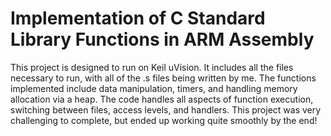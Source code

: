 # Implementation of C Standard Library Functions in ARM Assembly
This project is designed to run on Keil uVision. It includes all the files necessary to run, with all of the .s files being written by me. The functions implemented include data manipulation, timers, and handling memory allocation via a heap. The code handles all aspects of function execution, switching between files, access levels, and handlers. This project was very challenging to complete, but ended up working quite smoothly by the end!
